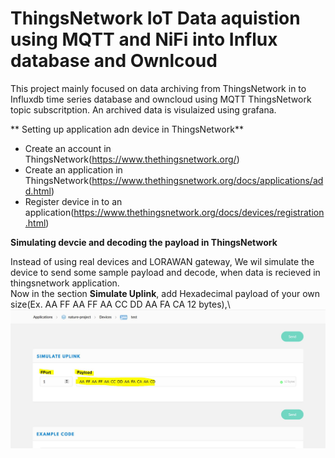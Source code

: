 # ThingsNetwork IoT Data aquistion using MQTT and NiFi into Influx database and Ownlcoud

This project mainly focused on data archiving from ThingsNetwork in to Influxdb time series database and owncloud using MQTT ThingsNetwork topic subscritption.
An archived data is visulaized using grafana.

** Setting up application adn device in ThingsNetwork**
- Create an account in ThingsNetwork(https://www.thethingsnetwork.org/)
- Create an application in ThingsNetwork(https://www.thethingsnetwork.org/docs/applications/add.html)
- Register device in to an application(https://www.thethingsnetwork.org/docs/devices/registration.html)

**Simulating devcie and decoding the payload in ThingsNetwork**

Instead of using real devices and LORAWAN gateway, We wil simulate the device to send some sample payload and decode, when data is recieved in thingsnetwork application.\
Now in the section **Simulate Uplink**, add Hexadecimal payload of your own size(Ex. AA FF AA FF AA CC DD AA FA CA 12 bytes),\ 
![payload](/Payload_added.JPG)
